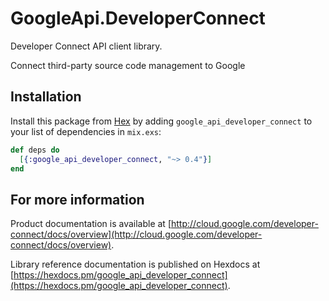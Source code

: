 # GoogleApi.DeveloperConnect

Developer Connect API client library.

Connect third-party source code management to Google

## Installation

Install this package from [Hex](https://hex.pm) by adding
`google_api_developer_connect` to your list of dependencies in `mix.exs`:

```elixir
def deps do
  [{:google_api_developer_connect, "~> 0.4"}]
end
```

## For more information

Product documentation is available at [http://cloud.google.com/developer-connect/docs/overview](http://cloud.google.com/developer-connect/docs/overview).

Library reference documentation is published on Hexdocs at
[https://hexdocs.pm/google_api_developer_connect](https://hexdocs.pm/google_api_developer_connect).
